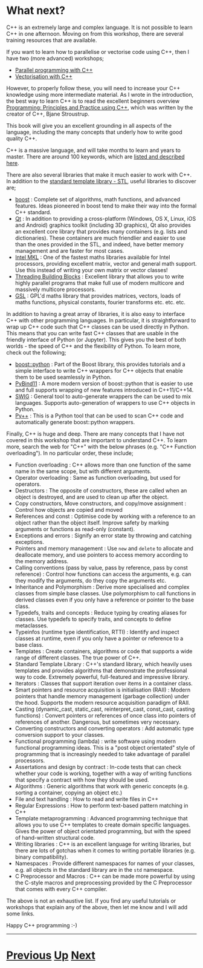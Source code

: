 
# What next?

C++ is an extremely large and complex language. It is not possible to learn C++
in one afternoon. Moving on from this workshop, there are several training 
resources that are available.

If you want to learn how to parallelise or vectorise code using C++, then I have
two (more advanced) workshops;

* [Parallel programming with C++](../parallel_c++)
* [Vectorisation with C++](../vector_c++)

However, to properly follow these, you will need to increase your C++ knowledge using
more intermediate material. As I wrote in the introduction, the best way to learn C++
is to read the excellent beginners overview [Programming: Principles and Practice using C++](https://www.amazon.co.uk/Programming-Principles-Practice-Using-C/dp/0321992784/ref=sr_1_2?ie=UTF8&qid=1508752825&sr=8-2&keywords=c%2B%2B+stroustrup), which was written by the creator of C++, Bjane Stroustrup. 

This book will give you an excellent grounding in all aspects of the language, 
including the many concepts that underly how to write good quality C++.

C++ is a massive language, and will take months to learn and years to master.
There are around 100 keywords, which are [listed and described here](http://en.cppreference.com/w/cpp/keyword).

There are also several libraries that make it much easier to work with C++.
In addition to the [standard template library - STL](https://en.wikipedia.org/wiki/Standard_Template_Library), useful libraries to discover are;

* [boost](http://www.boost.org) : Complete set of algorithms, math functions, and advanced features. Ideas pioneered in boost tend to make their way into the formal C++ standard.
* [Qt](http://qt-project.org) : In addition to providing a cross-platform (Windows, OS X, Linux, iOS and Android) graphics toolkit (including 3D graphics), Qt also provides an excellent core library that provides many containers (e.g. lists and dictionaries). These containers are much friendlier and easier to use than the ones provided in the STL, and indeed, have better memory management and are faster for most cases.
* [Intel MKL](https://software.intel.com/en-us/mkl) : One of the fastest maths libraries available for Intel processors, providing excellent matrix, vector and general math support. Use this instead of writing your own matrix or vector classes!
* [Threading Building Blocks](https://www.threadingbuildingblocks.org) : Excellent library that allows you to write highly parallel programs that make full use of modern multicore and massively multicore processors.
* [GSL](https://www.gnu.org/software/gsl/) : GPL'd maths library that provides matrices, vectors, loads of maths functions, physical constants, fourier transforms etc. etc. etc.

In addition to having a great array of libraries, it is also easy to interface C++ with other programming languages. In particular, it is straightforward to wrap up C++ code
such that C++ classes can be used directly in Python. This means that you can write
fast C++ classes that are usable in the friendly interface of Python (or Jupyter). 
This gives you the best of both worlds - the speed of C++ and the flexibility of Python. To learn more, check out the following;

* [boost::python](http://www.boost.org/doc/libs/1_65_1/libs/python/doc/html/index.html) : Part of the Boost library, this provides tutorials and a simple interface to write C++ wrappers for C++ objects that enable them to be used seamlessly in Python.
* [PyBind11](https://pybind11.readthedocs.io/en/stable/) : A more modern version of boost::python that is easier to use and full supports wrapping of new features introduced in C++11/C++14.
* [SWIG](http://www.swig.org) : General tool to auto-generate wrappers the can be used to mix languages. Supports auto-generation of wrappers to use C++ objects in Python.
* [Py++](https://bitbucket.org/ompl/pyplusplus) : This is a Python tool that can be used to scan C++ code and automatically generate boost::python wrappers.

Finally, C++ is huge and deep. There are many concepts that I have not covered in this
workshop that are important to understand C++. To learn more, search the web for "C++" with the below phrases (e.g. "C++ Function overloading"). In no particular order, these include;

* Function overloading : C++ allows more than one function of the same name in the same scope, but with different arguments.
* Operator overloading : Same as function overloading, but used for operators.
* Destructors : The opposite of constructors, these are called when an object is destroyed, and are used to clean up after the object.
* Copy constructors, Move constructors, and copy/move assignment : Control how objects are copied and moved
* References and const : Optimise code by working with a reference to an object rather than the object itself. Improve safety by marking arguments or functions as read-only (constant).
* Exceptions and errors : Signify an error state by throwing and catching exceptions.
* Pointers and memory management : Use `new` and `delete` to allocate and deallocate memory, and use pointers to access memory according to the memory address.
* Calling conventions (pass by value, pass by reference, pass by const reference) : Control how functions can access the arguments, e.g. can they modify the arguments, do they copy the arguments etc.
* Inheritance and Polymorphism : Derive more specialised and complex classes from simple base classes. Use polymorphism to call functions in derived classes even if you only have a reference or pointer to the base class.
* Typedefs, traits and concepts : Reduce typing by creating aliases for classes. Use typedefs to specify traits, and concepts to define metaclasses.
* Typeinfos (runtime type identification, RTTI) : Identify and inspect classes at runtime, even if you only have a pointer or reference to a base class.
* Templates : Create containers, algorithms or code that supports a wide range of different classes. The true power of C++.
* Standard Template Library : C++'s standard library, which heavily uses templates and provides algorithms that demonstrate the professional way to code. Extremely powerful, full-featured and impressive library.
* Iterators : Classes that support iteration over items in a container class. 
* Smart pointers and resource acquisition is initialisation (RAII) : Modern pointers that handle memory management (garbage collection) under the hood. Supports the modern resource acquisition paradigm of RAII.
* Casting (dynamic_cast, static_cast, reinterpret_cast, const_cast, casting functions) : Convert pointers or references of once class into pointers of references of another. Dangerous, but sometimes very necessary.
* Converting constructors and converting operators : Add automatic type conversion support to your classes.
* Functional programming (lambda) : write software using modern functional programming ideas. This is a "post object orientated" style of programming that is increasingly needed
to take advantage of parallel processors.
* Assertations and design by contract : In-code tests that can check whether your code is working, together with a way of writing functions that specify a contract with how they should be used.
* Algorithms : Generic algorithms that work with generic concepts (e.g. sorting a container, copying an object etc.)
* File and text handling : How to read and write files in C++
* Regular Expressions : How to perform text-based pattern matching in C++
* Template metaprogramming : Advanced programming technique that allows you to use C++ templates to create domain specific languages. Gives the power of object orientated programming, but with the speed of hand-written structural code.
* Writing libraries : C++ is an excellent language for writing libraries, but there are 
lots of gotchas when it comes to writing portable libraries (e.g. binary compatibility).
* Namespaces : Provide different namespaces for names of your classes, e.g. all objects in the standard library are in the `std` namespace.
* C Preprocessor and Macros : C++ can be made more powerful by using the C-style macros and preprocessing provided by the C Preprocessor that comes with every C++ compiler.

The above is not an exhaustive list. If you find any useful tutorials or workshops that explain any of the above, then let me know and I will add some links.

Happy C++ programming :-)

***

# [Previous](operators.md) [Up](README.md) [Next](README.md)  
